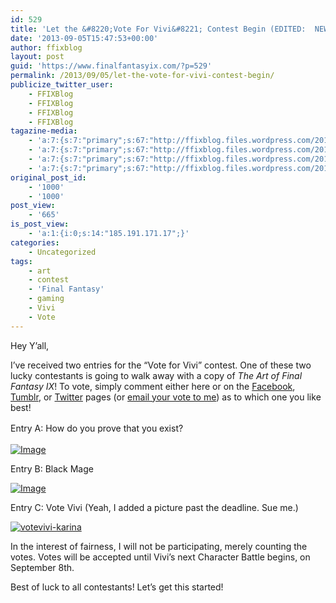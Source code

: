 ```yaml
---
id: 529
title: 'Let the &#8220;Vote For Vivi&#8221; Contest Begin (EDITED:  NEW ENTRY)!'
date: '2013-09-05T15:47:53+00:00'
author: ffixblog
layout: post
guid: 'https://www.finalfantasyix.com/?p=529'
permalink: /2013/09/05/let-the-vote-for-vivi-contest-begin/
publicize_twitter_user:
    - FFIXBlog
    - FFIXBlog
    - FFIXBlog
    - FFIXBlog
tagazine-media:
    - 'a:7:{s:7:"primary";s:67:"http://ffixblog.files.wordpress.com/2013/09/blackmage_by_obilex.jpg";s:6:"images";a:2:{s:58:"http://ffixblog.files.wordpress.com/2013/09/blackmage2.jpg";a:6:{s:8:"file_url";s:58:"http://ffixblog.files.wordpress.com/2013/09/blackmage2.jpg";s:5:"width";i:480;s:6:"height";i:300;s:4:"type";s:5:"image";s:4:"area";i:144000;s:9:"file_path";b:0;}s:67:"http://ffixblog.files.wordpress.com/2013/09/blackmage_by_obilex.jpg";a:6:{s:8:"file_url";s:67:"http://ffixblog.files.wordpress.com/2013/09/blackmage_by_obilex.jpg";s:5:"width";i:1900;s:6:"height";i:1267;s:4:"type";s:5:"image";s:4:"area";i:2407300;s:9:"file_path";b:0;}}s:6:"videos";a:0:{}s:11:"image_count";i:2;s:6:"author";s:8:"47012034";s:7:"blog_id";s:8:"48119600";s:9:"mod_stamp";s:19:"2013-09-05 16:09:25";}'
    - 'a:7:{s:7:"primary";s:67:"http://ffixblog.files.wordpress.com/2013/09/blackmage_by_obilex.jpg";s:6:"images";a:2:{s:58:"http://ffixblog.files.wordpress.com/2013/09/blackmage2.jpg";a:6:{s:8:"file_url";s:58:"http://ffixblog.files.wordpress.com/2013/09/blackmage2.jpg";s:5:"width";i:480;s:6:"height";i:300;s:4:"type";s:5:"image";s:4:"area";i:144000;s:9:"file_path";b:0;}s:67:"http://ffixblog.files.wordpress.com/2013/09/blackmage_by_obilex.jpg";a:6:{s:8:"file_url";s:67:"http://ffixblog.files.wordpress.com/2013/09/blackmage_by_obilex.jpg";s:5:"width";i:1900;s:6:"height";i:1267;s:4:"type";s:5:"image";s:4:"area";i:2407300;s:9:"file_path";b:0;}}s:6:"videos";a:0:{}s:11:"image_count";i:2;s:6:"author";s:8:"47012034";s:7:"blog_id";s:8:"48119600";s:9:"mod_stamp";s:19:"2013-09-05 16:09:25";}'
    - 'a:7:{s:7:"primary";s:67:"http://ffixblog.files.wordpress.com/2013/09/blackmage_by_obilex.jpg";s:6:"images";a:2:{s:58:"http://ffixblog.files.wordpress.com/2013/09/blackmage2.jpg";a:6:{s:8:"file_url";s:58:"http://ffixblog.files.wordpress.com/2013/09/blackmage2.jpg";s:5:"width";i:480;s:6:"height";i:300;s:4:"type";s:5:"image";s:4:"area";i:144000;s:9:"file_path";b:0;}s:67:"http://ffixblog.files.wordpress.com/2013/09/blackmage_by_obilex.jpg";a:6:{s:8:"file_url";s:67:"http://ffixblog.files.wordpress.com/2013/09/blackmage_by_obilex.jpg";s:5:"width";i:1900;s:6:"height";i:1267;s:4:"type";s:5:"image";s:4:"area";i:2407300;s:9:"file_path";b:0;}}s:6:"videos";a:0:{}s:11:"image_count";i:2;s:6:"author";s:8:"47012034";s:7:"blog_id";s:8:"48119600";s:9:"mod_stamp";s:19:"2013-09-05 16:09:25";}'
    - 'a:7:{s:7:"primary";s:67:"http://ffixblog.files.wordpress.com/2013/09/blackmage_by_obilex.jpg";s:6:"images";a:2:{s:58:"http://ffixblog.files.wordpress.com/2013/09/blackmage2.jpg";a:6:{s:8:"file_url";s:58:"http://ffixblog.files.wordpress.com/2013/09/blackmage2.jpg";s:5:"width";i:480;s:6:"height";i:300;s:4:"type";s:5:"image";s:4:"area";i:144000;s:9:"file_path";b:0;}s:67:"http://ffixblog.files.wordpress.com/2013/09/blackmage_by_obilex.jpg";a:6:{s:8:"file_url";s:67:"http://ffixblog.files.wordpress.com/2013/09/blackmage_by_obilex.jpg";s:5:"width";i:1900;s:6:"height";i:1267;s:4:"type";s:5:"image";s:4:"area";i:2407300;s:9:"file_path";b:0;}}s:6:"videos";a:0:{}s:11:"image_count";i:2;s:6:"author";s:8:"47012034";s:7:"blog_id";s:8:"48119600";s:9:"mod_stamp";s:19:"2013-09-05 16:09:25";}'
original_post_id:
    - '1000'
    - '1000'
post_view:
    - '665'
is_post_view:
    - 'a:1:{i:0;s:14:"185.191.171.17";}'
categories:
    - Uncategorized
tags:
    - art
    - contest
    - 'Final Fantasy'
    - gaming
    - Vivi
    - Vote
---
```


Hey Y’all,

I’ve received two entries for the “Vote for Vivi” contest. One of these two lucky contestants is going to walk away with a copy of *The Art of Final Fantasy IX*! To vote, simply comment either here or on the [Facebook](http://www.facebook.com/finalfantasyixblog), [Tumblr](http://ffixblog.tumblr.com), or [Twitter](http://www.twitter.com/ffixblog) pages (or [email your vote to me](mailto:zidane@finalfantasyix.com)) as to which one you like best!

<span style="font-style:inherit;line-height:1.625;">Entry A: How do you prove that you exist?</span>

[![Image](http://ffixblog.files.wordpress.com/2013/09/blackmage2.jpg?w=470)](http://ffixblog.files.wordpress.com/2013/09/blackmage2.jpg)

Entry B: Black Mage

[![Image](http://ffixblog.files.wordpress.com/2013/09/blackmage_by_obilex.jpg?w=650)](http://ffixblog.files.wordpress.com/2013/09/blackmage_by_obilex.jpg)

Entry C: Vote Vivi (Yeah, I added a picture past the deadline. Sue me.)

[![votevivi-karina](http://ffixblog.files.wordpress.com/2013/09/votevivi-karina.jpg)](http://ffixblog.files.wordpress.com/2013/09/votevivi-karina.jpg)

In the interest of fairness, I will not be participating, merely counting the votes. Votes will be accepted until Vivi’s next Character Battle begins, on September 8th.

Best of luck to all contestants! Let’s get this started!